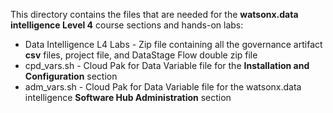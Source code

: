 This directory contains the files that are needed for the **watsonx.data intelligence Level 4** course sections and hands-on labs:

* Data Intelligence L4 Labs - Zip file containing all the governance artifact **csv** files, project file, and DataStage Flow double zip file
* cpd_vars.sh - Cloud Pak for Data Variable file for the **Installation and Configuration** section
* adm_vars.sh - Cloud Pak for Data Variable file for the watsonx.data intelligence **Software Hub Administration** section 
